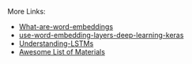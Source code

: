 More Links:

- [What-are-word-embeddings](https://machinelearningmastery.com/what-are-word-embeddings/)
- [use-word-embedding-layers-deep-learning-keras](https://machinelearningmastery.com/use-word-embedding-layers-deep-learning-keras/)
- [Understanding-LSTMs](https://colah.github.io/posts/2015-08-Understanding-LSTMs/)
- [Awesome List of Materials](https://bitbucket.capgroup.com/projects/DC/repos/accounts-statements/pull-requests/85/overview)
